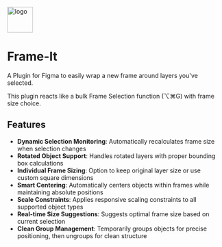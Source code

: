 <a href="https://www.figma.com/community/plugin/847762563509209322/Frame-It"><img src="https://s3-figma-plugin-images-production-sig.figma.com/plugins/carousel/img/847762563509209322/cdaabc3004849c0ec355afd4b66f9f754587ad7a?Expires=1754265600&Key-Pair-Id=APKAQ4GOSFWCW27IBOMQ&Signature=oaOjfNqN8lpDSBPKHveVQg2PHvF2xLwz84W4x1ltmAdAdxC-ulr96ZY6cUDfyfmN7DsBoad-LuQuLCjXOFYB90LGekrVN5Z3KSEyV5MaNfdwvb1W-KxFBbClUsOGBO9lhDE7IPhf40xdrhG~QzmKvHHN6fOeKcrJoH02CjSW32kxGjcQwfyCUwgg789S5N5OUqad34UvXaw~wjTLG5YyoZXRwtBqJHIqlgK9WJeSNChmaOLu2LuW7caIu4IwV52plBYivzdeDZo1XkhudSgGXqNPBbgExpEDroAd3qLFJpScZckDuitb2XLQwOyynq5cb0hjYtrVM4NLWIHRz992UQ__" alt="logo" width="60"/></a>
# Frame-It
A Plugin for Figma to easily wrap a new frame around layers you've selected.

This plugin reacts like a bulk Frame Selection function (⌥⌘G) with frame size choice.

## Features

- **Dynamic Selection Monitoring**: Automatically recalculates frame size when selection changes
- **Rotated Object Support**: Handles rotated layers with proper bounding box calculations
- **Individual Frame Sizing**: Option to keep original layer size or use custom square dimensions
- **Smart Centering**: Automatically centers objects within frames while maintaining absolute positions
- **Scale Constraints**: Applies responsive scaling constraints to all supported object types
- **Real-time Size Suggestions**: Suggests optimal frame size based on current selection
- **Clean Group Management**: Temporarily groups objects for precise positioning, then ungroups for clean structure